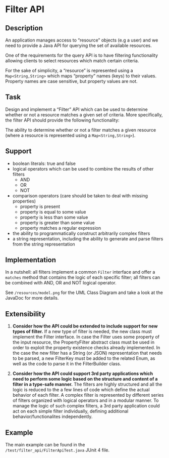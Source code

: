 # Filter API

## Description

An application manages access to “resource” objects (e.g a user) and we need to provide a Java API for querying the set of available resources. 

One of the requirements for the query API is to have filtering functionality allowing clients to select resources which match certain criteria. 

For the sake of simplicity, a “resource” is represented using a `Map<String,String>` which maps “property” names (keys) to their values. Property names are case sensitive, but property values are not.

## Task

Design and implement a “Filter” API which can be used to determine whether or not a resource matches a given set of criteria. More specifically, the filter API should provide the following functionality:

The ability to determine whether or not a filter matches a given resource (where a resource is represented using a `Map<String,String>`).


## Support

- boolean literals: true and false
- logical operators which can be used to combine the results of other filters
  - AND 
  - OR
  - NOT
- comparison operators (care should be taken to deal with missing properties)
  - property is present
  - property is equal to some value
  - property is less than some value
  - property is greater than some value
  - property matches a regular expression
- the ability to programmatically construct arbitrarily complex filters
- a string representation, including the ability to generate and parse filters from the string representation

## Implementation

In a nutshell: all filters implement a common `Filter` interface and offer a `matches` method that contains the logic of each specific filter; all filters can be combined with AND, OR and NOT logical operator.

See `/resources/model.png` for the UML Class Diagram and take a look at the JavaDoc for more details.


## Extensibility

1. **Consider how the API could be extended to include support for new types of filter.**
If a new type of filter is needed, the new class must implement the Filter interface. 
In case the Filter uses some property of the input resource, the PropertyFilter abstract class must be used in order to exploit the property existence checks already implemented. 
In the case the new filter has a String (or JSON) representation that needs to be parsed, a new FilterKey must be added to the related Enum, as well as the code to parse it in the FilterBuilder class.

2. **Consider how the API could support 3rd party applications which need to perform some logic based on the structure and content of a filter in a type-safe manner.**
The filters are highly structured and all the logic is reduced to the a few lines of code which define the actual behavior of each filter. 
A complex filter is represented by different series of filters organized with logical operators and in a modular manner.
To manage the logic of such complex filters, a 3rd party application could act on each simple filter individually, defining additional behavior/functionalites independently.


## Example

The main example can be found in the `/test/filter_api/FilterApiTest.java` JUnit 4 file.
